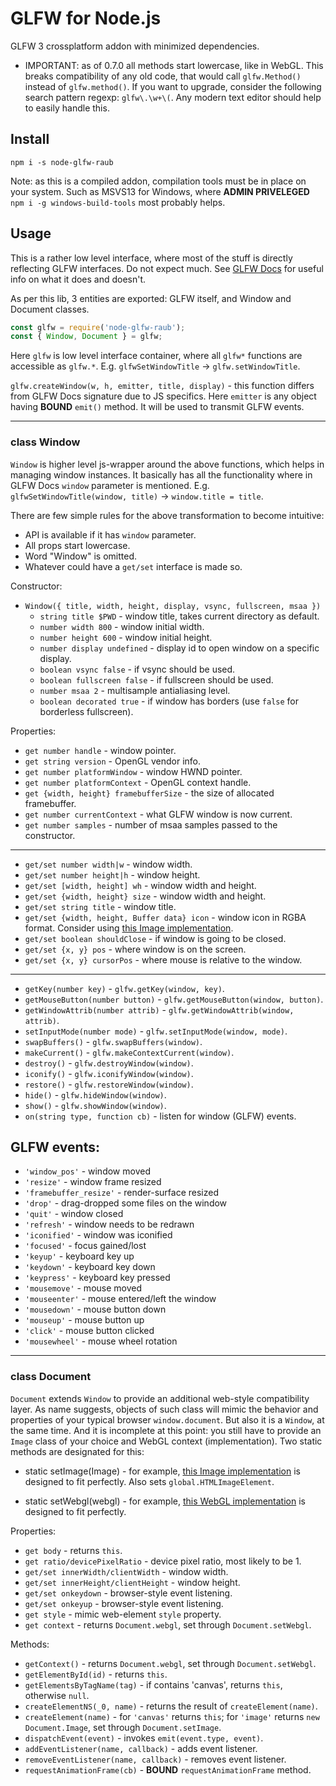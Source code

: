 # GLFW for Node.js

GLFW 3 crossplatform addon with minimized dependencies.

* IMPORTANT: as of 0.7.0 all methods start lowercase, like in WebGL. This breaks compatibility
of any old code, that would call `glfw.Method()` instead of `glfw.method()`.
If you want to upgrade, consider the following search pattern regexp: `glfw\.\w+\(`.
Any modern text editor should help to easily handle this.


## Install

```
npm i -s node-glfw-raub
```

Note: as this is a compiled addon, compilation tools must be in place on your system.
Such as MSVS13 for Windows, where **ADMIN PRIVELEGED** `npm i -g windows-build-tools`
most probably helps.


## Usage

This is a rather low level interface, where most of the stuff is directly reflecting
GLFW interfaces. Do not expect much. See [GLFW Docs](http://www.glfw.org/docs/latest/group__window.html)
for useful info on what it does and doesn't.

As per this lib, 3 entities are exported: GLFW itself, and Window and Document classes.

```js
const glfw = require('node-glfw-raub');
const { Window, Document } = glfw;
```

Here `glfw` is low level interface container, where all `glfw*` functions are accessible as
`glfw.*`. E.g. `glfwSetWindowTitle` -> `glfw.setWindowTitle`.

`glfw.createWindow(w, h, emitter, title, display)` - this function differs from GLFW Docs
signature due to JS specifics. Here `emitter` is any object having **BOUND** `emit()` method.
It will be used to transmit GLFW events.


----------

### class Window

`Window` is higher level js-wrapper around the above functions, which helps in managing window
instances. It basically has all the functionality where in GLFW Docs `window` parameter
is mentioned. E.g. `glfwSetWindowTitle(window, title)` -> `window.title = title`.

There are few simple rules for the above transformation to become intuitive:

* API is available if it has `window` parameter.
* All props start lowercase.
* Word "Window" is omitted.
* Whatever could have a `get/set` interface is made so.


Constructor:

* `Window({ title, width, height, display, vsync, fullscreen, msaa })`
	* `string title $PWD` - window title, takes current directory as default.
	* `number width 800` - window initial width.
	* `number height 600` - window initial height.
	* `number display undefined` - display id to open window on a specific display.
	* `boolean vsync false` - if vsync should be used.
	* `boolean fullscreen false` - if fullscreen should be used.
	* `number msaa 2` - multisample antialiasing level.
	* `boolean decorated true` - if window has borders (use `false` for borderless fullscreen).


Properties:

* `get number handle` - window pointer.
* `get string version` - OpenGL vendor info.
* `get number platformWindow` - window HWND pointer.
* `get number platformContext` - OpenGL context handle.
* `get {width, height} framebufferSize` - the size of allocated framebuffer.
* `get number currentContext` - what GLFW window is now current.
* `get number samples` - number of msaa samples passed to the constructor.

---

* `get/set number width|w` - window width.
* `get/set number height|h` - window height.
* `get/set [width, height] wh` - window width and height.
* `get/set {width, height} size` - window width and height.
* `get/set string title` - window title.
* `get/set {width, height, Buffer data} icon` - window icon in RGBA format. Consider
using [this Image implementation](https://github.com/raub/node-image).
* `get/set boolean shouldClose` - if window is going to be closed.
* `get/set {x, y} pos` - where window is on the screen.
* `get/set {x, y} cursorPos` - where mouse is relative to the window.

---

* `getKey(number key)` - `glfw.getKey(window, key)`.
* `getMouseButton(number button)` - `glfw.getMouseButton(window, button)`.
* `getWindowAttrib(number attrib)` - `glfw.getWindowAttrib(window, attrib)`.
* `setInputMode(number mode)` - `glfw.setInputMode(window, mode)`.
* `swapBuffers()` - `glfw.swapBuffers(window)`.
* `makeCurrent()` - `glfw.makeContextCurrent(window)`.
* `destroy()` - `glfw.destroyWindow(window)`.
* `iconify()` - `glfw.iconifyWindow(window)`.
* `restore()` - `glfw.restoreWindow(window)`.
* `hide()` - `glfw.hideWindow(window)`.
* `show()` - `glfw.showWindow(window)`.
* `on(string type, function cb)` - listen for window (GLFW) events.


## GLFW events:

* `'window_pos'` - window moved
* `'resize'` - window frame resized
* `'framebuffer_resize'` - render-surface resized
* `'drop'` - drag-dropped some files on the window
* `'quit'` - window closed
* `'refresh'` - window needs to be redrawn
* `'iconified'` - window was iconified
* `'focused'` - focus gained/lost
* `'keyup'` - keyboard key up
* `'keydown'` - keyboard key down
* `'keypress'` - keyboard key pressed
* `'mousemove'` - mouse moved
* `'mouseenter'` - mouse entered/left the window
* `'mousedown'` - mouse button down
* `'mouseup'` - mouse button up
* `'click'` - mouse button clicked
* `'mousewheel'` - mouse wheel rotation


----------

### class Document

`Document` extends `Window` to provide an additional web-style compatibility layer.
As name suggests, objects of such class will mimic the behavior and properties of
your typical browser `window.document`. But also it is a `Window`, at the same time.
And it is incomplete at this point: you still have to provide an `Image` class of
your choice and WebGL context (implementation). Two static methods are designated
for this:

* static setImage(Image) - for example,
[this Image implementation](https://github.com/raub/node-image)
is designed to fit perfectly. Also sets `global.HTMLImageElement`.

* static setWebgl(webgl) - for example,
[this WebGL implementation](https://github.com/raub/node-webgl)
is designed to fit perfectly.


Properties:

* `get body` - returns `this`.
* `get ratio/devicePixelRatio` - device pixel ratio, most likely to be 1.
* `get/set innerWidth/clientWidth` - window width.
* `get/set innerHeight/clientHeight` - window height.
* `get/set onkeydown` - browser-style event listening.
* `get/set onkeyup` - browser-style event listening.
* `get style` - mimic web-element `style` property.
* `get context` - returns `Document.webgl`, set through `Document.setWebgl`.


Methods:

* `getContext()` - returns `Document.webgl`, set through `Document.setWebgl`.
* `getElementById(id)` - returns `this`.
* `getElementsByTagName(tag)` - if contains 'canvas', returns `this`, otherwise `null`.
* `createElementNS(_0, name)` - returns the result of `createElement(name)`.
* `createElement(name)` - for `'canvas'` returns `this`; for `'image'` returns
`new Document.Image`, set through `Document.setImage`.
* `dispatchEvent(event)` - invokes `emit(event.type, event)`.
* `addEventListener(name, callback)` - adds event listener.
* `removeEventListener(name, callback)` - removes event listener.
* `requestAnimationFrame(cb)` - **BOUND** `requestAnimationFrame` method.
